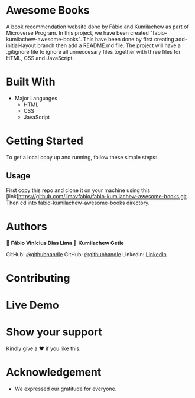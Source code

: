# Awesome Books

A book recommendation website done by Fábio and Kumilachew as part of Microverse Program.
In this project, we have been created "fabio-kumilachew-awesome-books". This have been done by first creating add-initial-layout branch then add a README.md file. The project will have a .gitignore file to ignore all unneccesary files together with three files for HTML, CSS and JavaScript.

# Built With

- Major Languages
  - HTML
  - CSS
  - JavaScript

# Getting Started

To get a local copy up and running, follow these simple steps:

## Usage

First copy this repo and clone it on your machine using this [link]https://github.com/limavfabio/fabio-kumilachew-awesome-books.git.
Then cd into fabio-kumilachew-awesome-books directory.

# Authors

:adult: **Fábio Vinícius Dias Lima**
:adult: **Kumilachew Getie**

GitHub: [@githubhandle](https://github.com/limavfabio)
GitHub: [@githubhandle](https://github.com/Kumilachew-g)
Linkedin: [LinkedIn](https://www.linkedin.com/in/kumilachew-getie-0356bb157/)

# Contributing

# Live Demo

# Show your support

Kindly give a :hearts: if you like this.

# Acknowledgement

- We expressed our gratitude for everyone.
